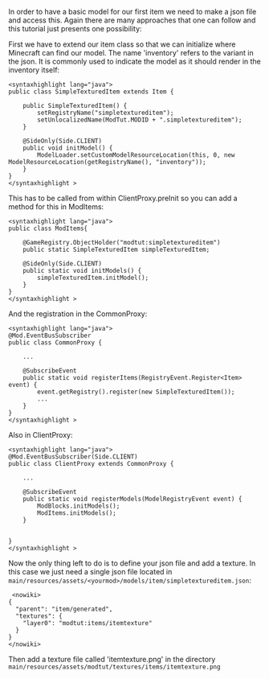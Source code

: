 In order to have a basic model for our first item we need to make a json file and access this. Again there are many approaches that one can follow and this tutorial just presents one possibility:

First we have to extend our item class so that we can initialize where Minecraft can find our model. The name 'inventory' refers to the variant in the json. It is commonly used to indicate the model as it should render in the inventory itself:
```
<syntaxhighlight lang="java">
public class SimpleTexturedItem extends Item {

    public SimpleTexturedItem() {
        setRegistryName("simpletextureditem");
        setUnlocalizedName(ModTut.MODID + ".simpletextureditem");
    }

    @SideOnly(Side.CLIENT)
    public void initModel() {
        ModelLoader.setCustomModelResourceLocation(this, 0, new ModelResourceLocation(getRegistryName(), "inventory"));
    }
}
</syntaxhighlight >
```
This has to be called from within ClientProxy.preInit so you can add a method for this in ModItems:
```
<syntaxhighlight lang="java">
public class ModItems{

    @GameRegistry.ObjectHolder("modtut:simpletextureditem")
    public static SimpleTexturedItem simpleTexturedItem;

    @SideOnly(Side.CLIENT)
    public static void initModels() {
        simpleTexturedItem.initModel();
    }
}
</syntaxhighlight >
```
And the registration in the CommonProxy:
```
<syntaxhighlight lang="java">
@Mod.EventBusSubscriber
public class CommonProxy {

    ...

    @SubscribeEvent
    public static void registerItems(RegistryEvent.Register<Item> event) {
        event.getRegistry().register(new SimpleTexturedItem());
        ...
    }
}
</syntaxhighlight >
```
Also in ClientProxy:
```
<syntaxhighlight lang="java">
@Mod.EventBusSubscriber(Side.CLIENT)
public class ClientProxy extends CommonProxy {

    ...

    @SubscribeEvent
    public static void registerModels(ModelRegistryEvent event) {
        ModBlocks.initModels();
        ModItems.initModels();
    }


}
</syntaxhighlight >
```

Now the only thing left to do is to define your json file and add a texture. In this case we just need a single json file located in `main/resources/assets/<yourmod>/models/item/simpletextureditem.json`:
```
 <nowiki>
{
  "parent": "item/generated",
  "textures": {
    "layer0": "modtut:items/itemtexture"
  }
}
</nowiki>
```
Then add a texture file called 'itemtexture.png' in the directory `main/resources/assets/modtut/textures/items/itemtexture.png`
